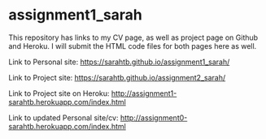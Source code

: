 # assignment1_sarah
This repository has links to my CV page, as well as project page on Github and Heroku. I will submit the HTML code files for both pages here as well.

Link to Personal site: https://sarahtb.github.io/assignment1_sarah/

Link to Project site: https://sarahtb.github.io/assignment2_sarah/

Link to Project site on Heroku: http://assignment1-sarahtb.herokuapp.com/index.html

Link to updated Personal site/cv: http://assignment0-sarahtb.herokuapp.com/index.html
